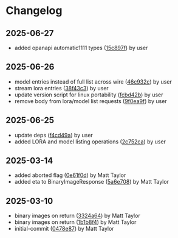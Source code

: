 # Changelog


## 2025-06-27
- added opanapi automatic1111  types ([15c897f](https://github.com/mjt-services/imagegen-common-2025/commit/15c897f8d3e087e9459e3ed3b71f0aa660513f40)) by user

## 2025-06-26
- model entries instead of full list across wire ([46c932c](https://github.com/mjt-services/imagegen-common-2025/commit/46c932cc520ba0b5b94cbf80ee91297b16ce5e28)) by user
- stream lora entries ([38f43c3](https://github.com/mjt-services/imagegen-common-2025/commit/38f43c35e080e90b42e9849f5347824096eede73)) by user
- update version script for linux portability ([fcbd42b](https://github.com/mjt-services/imagegen-common-2025/commit/fcbd42b3a86ab238772654e9912110f661eea06a)) by user
- remove body from lora/model list requests ([9f0ea9f](https://github.com/mjt-services/imagegen-common-2025/commit/9f0ea9fac6abc8372249b0f9e03ea897e9120475)) by user

## 2025-06-25
- update deps ([f4cd49a](https://github.com/mjt-services/imagegen-common-2025/commit/f4cd49afd84159de030af7a9027b84286062f08b)) by user
- added LORA and model listing operations ([2c752ca](https://github.com/mjt-services/imagegen-common-2025/commit/2c752ca991067f0d7e9d6c301b436840d4f1cbe0)) by user

## 2025-03-14
- added aborted flag ([0e61f0d](https://github.com/mjt-services/imagegen-common-2025/commit/0e61f0d4ce52d8739630e6a81e069dcbe8957e92)) by Matt Taylor
- added eta to BinaryImageResponse ([5a6e708](https://github.com/mjt-services/imagegen-common-2025/commit/5a6e7088b7d830de1070b125feaaae7b56b9e294)) by Matt Taylor

## 2025-03-10
- binary images on return ([3324a64](https://github.com/mjt-services/imagegen-common-2025/commit/3324a6494eab64bbecb020584a16a977a906e91e)) by Matt Taylor
- binary images on return ([1b1b8f4](https://github.com/mjt-services/imagegen-common-2025/commit/1b1b8f437839cc36b8537433ba4d50dd8708be22)) by Matt Taylor
- initial-commit ([0478e87](https://github.com/mjt-services/imagegen-common-2025/commit/0478e8721583480e367fb33e21539aba4834bd74)) by Matt Taylor
